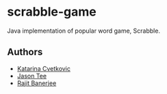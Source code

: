 # scrabble-game
Java implementation of popular word game, Scrabble. 

## Authors
* [Katarina Cvetkovic](https://github.com/katarinac)
* [Jason Tee](https://github.com/AmplifiedHuman)
* [Rajit Banerjee](https://github.com/rajitbanerjee)
